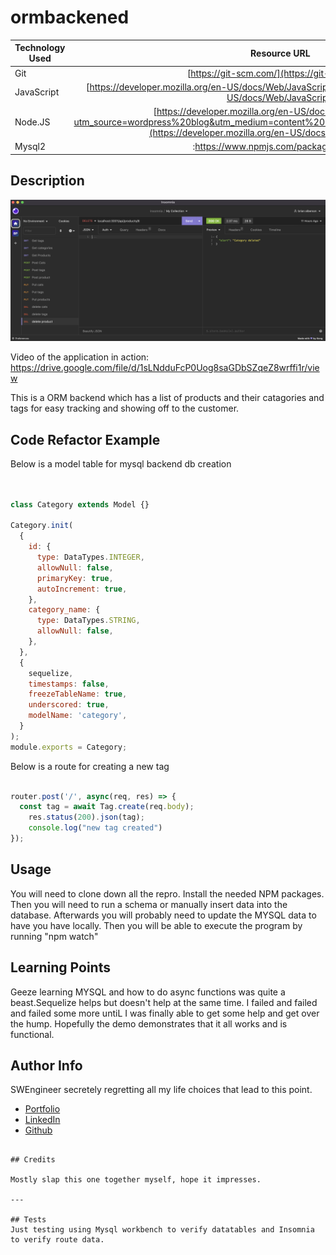 # ormbackened


| Technology Used         | Resource URL           | 
| ------------- |:-------------:| 
| Git | [https://git-scm.com/](https://git-scm.com/)     |    
| JavaScript | [https://developer.mozilla.org/en-US/docs/Web/JavaScript](https://developer.mozilla.org/en-US/docs/Web/JavaScript)     
| Node.JS| [https://developer.mozilla.org/en-US/docs/Glossary/Node.js?utm_source=wordpress%20blog&utm_medium=content%20link&utm_campaign=promote%20mdn](https://developer.mozilla.org/en-US/docs/Web/API/Fetch_API)    
| Mysql2 |:https://www.npmjs.com/package/mysql2:| 



## Description 
![plot](./assets/Screen%20Shot%202023-05-05%20at%208.52.20%20AM.png)


Video of the application in action: https://drive.google.com/file/d/1sLNdduFcP0Uog8saGDbSZqeZ8wrffi1r/view


This is a ORM backend which has a list of products and their catagories and tags for easy tracking and showing off to the customer.  



## Code Refactor Example


Below is a model table for mysql backend db creation

```Javascript


class Category extends Model {}

Category.init(
  {
    id: {
      type: DataTypes.INTEGER,
      allowNull: false,
      primaryKey: true,
      autoIncrement: true,
    },
    category_name: {
      type: DataTypes.STRING,
      allowNull: false,
    },
  },
  {
    sequelize,
    timestamps: false,
    freezeTableName: true,
    underscored: true,
    modelName: 'category', 
  }
);
module.exports = Category;
```

Below is a route for creating a new tag

``` JavaScript

router.post('/', async(req, res) => {
  const tag = await Tag.create(req.body);
    res.status(200).json(tag);
    console.log("new tag created")
});

``` 



## Usage 

You will need to clone down all the repro.  Install the needed NPM packages. Then you will need to run a schema or manually insert data into the database.  Afterwards you will probably need to update the MYSQL data to have you have locally.  Then you will be able to execute the program by running "npm watch"


## Learning Points 


Geeze learning MYSQL and how to do async functions was quite a beast.Sequelize helps but doesn't help at the same time.  I failed and failed and failed some more untiL I was finally able to get some help and get over the hump.   Hopefully the demo demonstrates that it all works and is functional.  

## Author Info

SWEngineer secretely regretting all my life choices that lead to this point. 

* [Portfolio](https://bdalberson.github.io/Course2Biopage/)
* [LinkedIn](https://www.linkedin.com/in/brian-alberson-464b2271/)
* [Github](https://github.com/bdalberson)
```

## Credits

Mostly slap this one together myself, hope it impresses. 

---

## Tests
Just testing using Mysql workbench to verify datatables and Insomnia to verify route data.   
